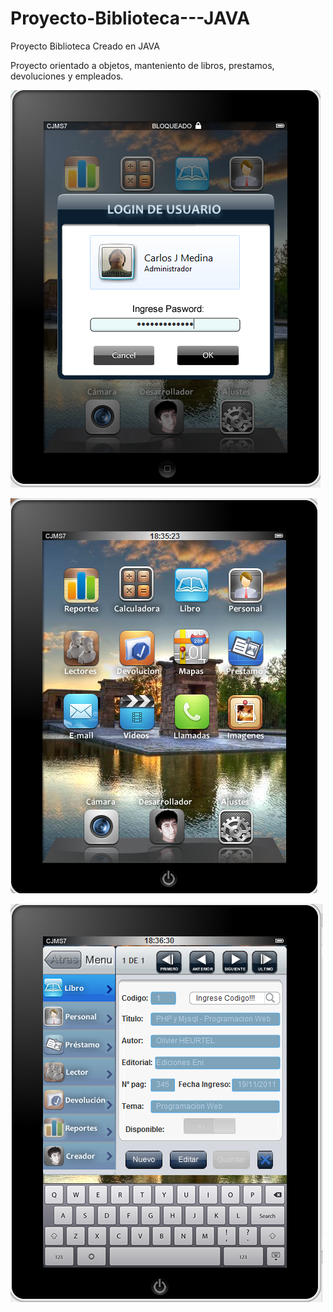 # Proyecto-Biblioteca---JAVA

Proyecto Biblioteca Creado en JAVA

Proyecto orientado a objetos, manteniento de libros, prestamos, devoluciones y empleados.

![Alt text](/biblioteca-0.png?raw=true "Intro")

![Alt text](/biblioteca-1.png?raw=true "Ejecucion")

![Alt text](/biblioteca-2.png?raw=true "Ejecucion")
